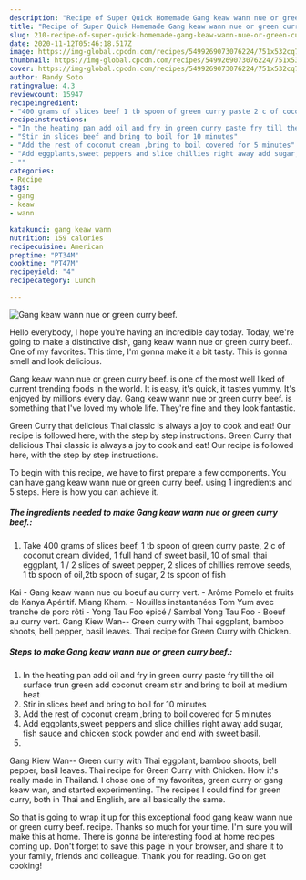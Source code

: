 ```yaml
---
description: "Recipe of Super Quick Homemade Gang keaw wann nue or green curry beef."
title: "Recipe of Super Quick Homemade Gang keaw wann nue or green curry beef."
slug: 210-recipe-of-super-quick-homemade-gang-keaw-wann-nue-or-green-curry-beef
date: 2020-11-12T05:46:18.517Z
image: https://img-global.cpcdn.com/recipes/5499269073076224/751x532cq70/gang-keaw-wann-nue-or-green-curry-beef-recipe-main-photo.jpg
thumbnail: https://img-global.cpcdn.com/recipes/5499269073076224/751x532cq70/gang-keaw-wann-nue-or-green-curry-beef-recipe-main-photo.jpg
cover: https://img-global.cpcdn.com/recipes/5499269073076224/751x532cq70/gang-keaw-wann-nue-or-green-curry-beef-recipe-main-photo.jpg
author: Randy Soto
ratingvalue: 4.3
reviewcount: 15947
recipeingredient:
- "400 grams of slices beef 1 tb spoon of green curry paste 2 c of coconut cream divided 1 full hand of sweet basil 10 of small thai eggplant 1  2 slices of sweet pepper 2 slices of chillies remove seeds 1 tb spoon of oil2tb spoon of sugar 2 ts spoon of fish"
recipeinstructions:
- "In the heating pan add oil and fry in green curry paste fry till the oil surface trun green add coconut cream stir and bring to boil at medium heat"
- "Stir in slices beef and bring to boil for 10 minutes"
- "Add the rest of coconut cream ,bring to boil covered for 5 minutes"
- "Add eggplants,sweet peppers and slice chillies right away add sugar, fish sauce and chicken stock powder and end with sweet basil."
- ""
categories:
- Recipe
tags:
- gang
- keaw
- wann

katakunci: gang keaw wann 
nutrition: 159 calories
recipecuisine: American
preptime: "PT34M"
cooktime: "PT47M"
recipeyield: "4"
recipecategory: Lunch

---
```



![Gang keaw wann nue or green curry beef.](https://img-global.cpcdn.com/recipes/5499269073076224/751x532cq70/gang-keaw-wann-nue-or-green-curry-beef-recipe-main-photo.jpg)

Hello everybody, I hope you're having an incredible day today. Today, we're going to make a distinctive dish, gang keaw wann nue or green curry beef.. One of my favorites. This time, I'm gonna make it a bit tasty. This is gonna smell and look delicious.

Gang keaw wann nue or green curry beef. is one of the most well liked of current trending foods in the world. It is easy, it's quick, it tastes yummy. It's enjoyed by millions every day. Gang keaw wann nue or green curry beef. is something that I've loved my whole life. They're fine and they look fantastic.

Green Curry that delicious Thai classic is always a joy to cook and eat! Our recipe is followed here, with the step by step instructions. Green Curry that delicious Thai classic is always a joy to cook and eat! Our recipe is followed here, with the step by step instructions.


To begin with this recipe, we have to first prepare a few components. You can have gang keaw wann nue or green curry beef. using 1 ingredients and 5 steps. Here is how you can achieve it.

<!--inarticleads1-->

##### The ingredients needed to make Gang keaw wann nue or green curry beef.:

1. Take 400 grams of slices beef, 1 tb spoon of green curry paste, 2 c of coconut cream divided, 1 full hand of sweet basil, 10 of small thai eggplant, 1 / 2 slices of sweet pepper, 2 slices of chillies remove seeds, 1 tb spoon of oil,2tb spoon of sugar, 2 ts spoon of fish


Kai - Gang keaw wann nue ou boeuf au curry vert. - Arôme Pomelo et fruits de Kanya Apéritif. Miang Kham. - Nouilles instantanées Tom Yum avec tranche de porc rôti - Yong Tau Foo épicé / Sambal Yong Tau Foo - Boeuf au curry vert. Gang Kiew Wan-- Green curry with Thai eggplant, bamboo shoots, bell pepper, basil leaves. Thai recipe for Green Curry with Chicken. 

<!--inarticleads2-->

##### Steps to make Gang keaw wann nue or green curry beef.:

1. In the heating pan add oil and fry in green curry paste fry till the oil surface trun green add coconut cream stir and bring to boil at medium heat
1. Stir in slices beef and bring to boil for 10 minutes
1. Add the rest of coconut cream ,bring to boil covered for 5 minutes
1. Add eggplants,sweet peppers and slice chillies right away add sugar, fish sauce and chicken stock powder and end with sweet basil.
1. 


Gang Kiew Wan-- Green curry with Thai eggplant, bamboo shoots, bell pepper, basil leaves. Thai recipe for Green Curry with Chicken. How it&#39;s really made in Thailand. I chose one of my favorites, green curry or gang keaw wan, and started experimenting. The recipes I could find for green curry, both in Thai and English, are all basically the same. 

So that is going to wrap it up for this exceptional food gang keaw wann nue or green curry beef. recipe. Thanks so much for your time. I'm sure you will make this at home. There is gonna be interesting food at home recipes coming up. Don't forget to save this page in your browser, and share it to your family, friends and colleague. Thank you for reading. Go on get cooking!
